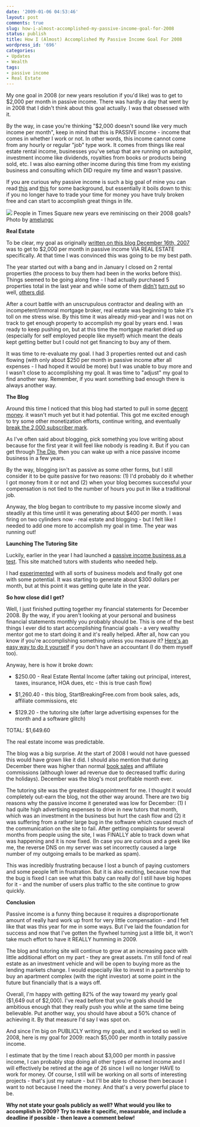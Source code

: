 ```yaml
---
date: '2009-01-06 04:53:46'
layout: post
comments: true
slug: how-i-almost-accomplished-my-passive-income-goal-for-2008
status: publish
title: How I (Almost) Accomplished My Passive Income Goal For 2008
wordpress_id: '696'
categories:
- Updates
- Wealth
tags:
- passive income
- Real Estate
---
```


My one goal in 2008 (or new years resolution if you'd like) was to get to $2,000 per month in passive income.  There was hardly a day that went by in 2008 that I didn't think about this goal actually.  I was that obsessed with it.

By the way, in case you're thinking "$2,000 doesn't sound like very much income per month", keep in mind that this is PASSIVE income - income that comes in whether I work or not.  In other words, this income cannot come from any hourly or regular "job" type work.  It comes from things like real estate rental income, businesses you've setup that are running on autopilot, investment income like dividends, royalties from books or products being sold, etc.  I was also earning other income during this time from my existing business and consulting which DID require my time and wasn't passive.

If you are curious why passive income is such a big goal of mine you can read [this](http://brianarmstrong.org/posts/how-to-get-rich/) and [this](http://brianarmstrong.org/posts/how-the-rich-think-differently-than-the-poor-and-middle-class/) for some background, but essentially it boils down to this: if you no longer have to trade your time for money you have truly broken free and can start to accomplish great things in life.

[![](http://s3.amazonaws.com/oldbloguploads/2009/01/340910012_fb276f63d61.jpg)](http://s3.amazonaws.com/oldbloguploads/2009/01/340910012_fb276f63d61.jpg)
People in Times Square new years eve reminiscing on their 2008 goals?  Photo by [amelungc](http://www.flickr.com/photos/amelungc/340910012/)

**Real Estate**

To be clear, my goal as originally [written on this blog December 16th, 2007](http://brianarmstrong.org/posts/the-single-most-important-thing-to-do-in-2008/) was to get to $2,000 per month in passive income VIA REAL ESTATE specifically.  At that time I was convinced this was going to be my best path.

The year started out with a bang and in January I closed on 2 rental properties (the process to buy them had been in the works before this).  Things seemed to be going along fine - I had actually purchased 5 properties total in the last year and while some of them [didn't](http://brianarmstrong.org/posts/how-a-good-real-estate-deal-turns-into-a-bad-one/) [turn out](http://brianarmstrong.org/posts/brian-goes-to-court-brings-home-the-bacon/) so well, [others did](http://brianarmstrong.org/posts/how-i-made-a-113-return-in-one-month-with-real-estate/).

After a court battle with an unscrupulous contractor and dealing with an incompetent/immoral mortgage broker, real estate was beginning to take it's toll on me stress wise.  By this time it was already mid-year and I was not on track to get enough property to accomplish my goal by years end.  I was ready to keep pushing on, but at this time the mortgage market dried up (especially for self employed people like myself) which meant the deals kept getting better but I could not get financing to buy any of them.

It was time to re-evaluate my goal.  I had 3 properties rented out and cash flowing (with only about $250 per month in passive income after all expenses - I had hoped it would be more) but I was unable to buy more and I wasn't close to accomplishing my goal.  It was time to "adjust" my goal to find another way.  Remember, if you want something bad enough there is always another way.

**The Blog**

Around this time I noticed that this blog had started to pull in some [decent money](http://brianarmstrong.org/posts/blog-income-report-august-2008/).  it wasn't much yet but it had potential.  This got me excited enough to try some other monetization efforts, continue writing, and eventually [break the 2,000 subscriber mark](http://brianarmstrong.org/posts/how-i-reached-2000-subscribers-on-this-blog/).

As I've often said about blogging, pick something you love writing about because for the first year it will feel like nobody is reading it.  But if you can get through [The Dip](http://www.amazon.com/gp/product/1591841666?ie=UTF8&tag=httpwwwstartb-20&linkCode=as2&camp=1789&creative=9325&creativeASIN=1591841666), then you can wake up with a nice passive income business in a few years.

By the way, blogging isn't as passive as some other forms, but I still consider it to be quite passive for two reasons: (1) I'd probably do it whether I got money from it or not and (2) when your blog becomes successful your compensation is not tied to the number of hours you put in like a traditional job.

Anyway, the blog began to contribute to my passive income slowly and steadily at this time until it was generating about $400 per month.  I was firing on two cylinders now - real estate and blogging - but I felt like I needed to add one more to accomplish my goal in time.  The year was running out!

**Launching The Tutoring Site**

Luckily, earlier in the year I had launched a [passive income business as a test](http://brianarmstrong.org/posts/from-new-idea-to-business-launch-in-two-weeks-with-pictures/).  This site matched tutors with students who needed help.

I had [experimented](http://brianarmstrong.org/posts/the-evolution-of-a-business-model-never-stop-testing/) with all sorts of business models and finally got one with some potential.  It was starting to generate about $300 dollars per month, but at this point it was getting quite late in the year.

**So how close did I get?**

Well, I just finished putting together my financial statements for December 2008.  By the way, if you aren't looking at your personal and business financial statements monthly you probably should be.  This is one of the best things I ever did to start accomplishing financial goals - a very wealthy mentor got me to start doing it and it's really helped.  After all, how can you know if you're accomplishing something unless you measure it?  [Here's an easy way to do it yourself](http://brianarmstrong.org/posts/how-to-understand-and-create-a-personal-financial-statement-each-month-in-5-minutes/) if you don't have an accountant (I do them myself too).

Anyway, here is how it broke down:



	
  * $250.00 - Real Estate Rental Income (after taking out principal, interest, taxes, insurance, HOA dues, etc - this is true cash flow)

	
  * $1,260.40 - this blog, StartBreakingFree.com from book sales, ads, affiliate commissions, etc

	
  * $129.20 - the tutoring site (after large advertising expenses for the month and a software glitch)


TOTAL: $1,649.60

The real estate income was predictable.

The blog was a big surprise.  At the start of 2008 I would not have guessed this would have grown like it did.  I should also mention that during December there was higher than normal [book sales](http://www.startbreakingfree.com/breaking-free/) and affiliate commissions (although lower ad revenue due to decreased traffic during the holidays).  December was the blog's most profitable month ever.

The tutoring site was the greatest disappointment for me.  I thought it would completely out-earn the blog, not the other way around.  There are two big reasons why the passive income it generated was low for December: (1) I had quite high advertising expenses to drive in new tutors that month, which was an investment in the business but hurt the cash flow and (2) it was suffering from a rather large bug in the software which caused much of the communication on the site to fail.  After getting complaints for several months from people using the site, I was FINALLY able to track down what was happening and it is now fixed.  (In case you are curious and a geek like me, the reverse DNS on my server was set incorrectly caused a large number of my outgoing emails to be marked as spam).

This was incredibly frustrating because I lost a bunch of paying customers and some people left in frustration.  But it is also exciting, because now that the bug is fixed I can see what this baby can really do!  I still have big hopes for it - and the number of users plus traffic to the site continue to grow quickly.

**Conclusion**

Passive income is a funny thing because it requires a disproportionate amount of really hard work up front for very little compensation - and I felt like that was this year for me in some ways.  But I've laid the foundation for success and now that I've gotten the flywheel turning just a little bit, it won't take much effort to have it REALLY humming in 2009.

The blog and tutoring site will continue to grow at an increasing pace with little additional effort on my part - they are great assets.  I'm still fond of real estate as an investment vehicle and will be open to buying more as the lending markets change.  I would especially like to invest in a partnership to buy an apartment complex (with the right investor) at some point in the future but financially that is a ways off.

Overall, I'm happy with getting 82% of the way toward my yearly goal ($1,649 out of $2,000).  I've read before that you're goals should be ambitious enough that they really push you while at the same time being believable.  Put another way, you should have about a 50% chance of achieving it.  By that measure I'd say I was spot on.

And since I'm big on PUBLICLY writing my goals, and it worked so well in 2008, here is my goal for 2009: reach $5,000 per month in totally passive income.

I estimate that by the time I reach about $3,000 per month in passive income, I can probably stop doing all other types of earned income and I will effectively be retired at the age of 26 since I will no longer HAVE to work for money.  Of course, I still will be working on all sorts of interesting projects - that's just my nature - but I'll be able to choose them because I want to not because I need the money.  And that's a very powerful place to be.

**Why not state your goals publicly as well?  What would you like to accomplish in 2009?  Try to make it specific, measurable, and include a deadline if possible - then leave a comment below!**
